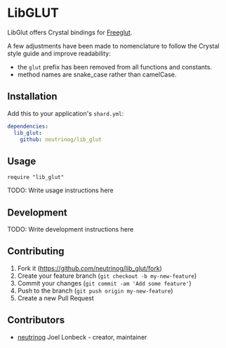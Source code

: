 # LibGLUT

LibGlut offers Crystal bindings for [Freeglut](http://freeglut.sourceforge.net/).

A few adjustments have been made to nomenclature to follow the Crystal style guide
and improve readability:

* the `glut` prefix has been removed from all functions and constants.
* method names are snake_case rather than camelCase.

## Installation

Add this to your application's `shard.yml`:

```yaml
dependencies:
  lib_glut:
    github: neutrinog/lib_glut
```

## Usage

```crystal
require "lib_glut"
```

TODO: Write usage instructions here

## Development

TODO: Write development instructions here

## Contributing

1. Fork it (<https://github.com/neutrinog/lib_glut/fork>)
2. Create your feature branch (`git checkout -b my-new-feature`)
3. Commit your changes (`git commit -am 'Add some feature'`)
4. Push to the branch (`git push origin my-new-feature`)
5. Create a new Pull Request

## Contributors

- [neutrinog](https://github.com/neutrinog) Joel Lonbeck - creator, maintainer
